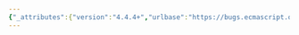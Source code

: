 ```yaml
---
{"_attributes":{"version":"4.4.4+","urlbase":"https://bugs.ecmascript.org/","maintainer":"dherman@mozilla.com"},"bug":{"bug_id":3761,"creation_ts":"2015-02-05 13:24:00 -0800","short_desc":"9.1.7.1 OrdinaryHasProperty: Unnecessary ReturnIfAbrupt in step 3","delta_ts":"2015-02-12 12:17:40 -0800","product":"Draft for 6th Edition","component":"technical issue","version":"Rev 32: February 2, 2015 Draft","rep_platform":"All","op_sys":"All","bug_status":"RESOLVED","resolution":"FIXED","priority":"Normal","bug_severity":"normal","everconfirmed":true,"reporter":{"uid":"andrebargull","name":"André Bargull"},"assigned_to":{"uid":"allen","name":"Allen Wirfs-Brock"},"long_desc":[{"commentid":12131,"comment_count":0,"who":{"uid":"andrebargull","name":"André Bargull"},"bug_when":"2015-02-05 13:24:09 -0800","thetext":"9.1.7.1 OrdinaryHasProperty (O, P)\n\nStep 3: \nReturnIfAbrupt is not needed b/c OrdinaryGetOwnProperty is infallible."},{"commentid":12190,"comment_count":1,"who":{"uid":"allen","name":"Allen Wirfs-Brock"},"bug_when":"2015-02-06 10:02:10 -0800","thetext":"fixed in rev33 editor's draft"},{"commentid":12444,"comment_count":2,"who":{"uid":"allen","name":"Allen Wirfs-Brock"},"bug_when":"2015-02-12 12:17:40 -0800","thetext":"fixed in rev33"}]}}
---
```


